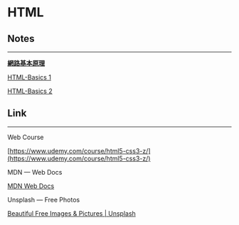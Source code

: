 # HTML

## Notes

---

[**網路基本原理**](HTML%20fbdf7d9a2793484dbd597c74cf6cfee5/%E7%B6%B2%E8%B7%AF%E5%9F%BA%E6%9C%AC%E5%8E%9F%E7%90%86%20050a11cbcdd34489886dbd7c2d8cd5bc.md)

[HTML-Basics 1](HTML%20fbdf7d9a2793484dbd597c74cf6cfee5/HTML-Basics%201%207cb6e4c2d7504885a0cfe59859ca05c0.md)

[HTML-Basics 2](HTML%20fbdf7d9a2793484dbd597c74cf6cfee5/HTML-Basics%202%20e3d1520e6939408eaf1405b7705997ec.md)

## Link

---

Web Course  

[https://www.udemy.com/course/html5-css3-z/](https://www.udemy.com/course/html5-css3-z/)

MDN — Web Docs

[MDN Web Docs](https://developer.mozilla.org/zh-CN/)

Unsplash — Free Photos

[Beautiful Free Images & Pictures | Unsplash](https://unsplash.com/)
